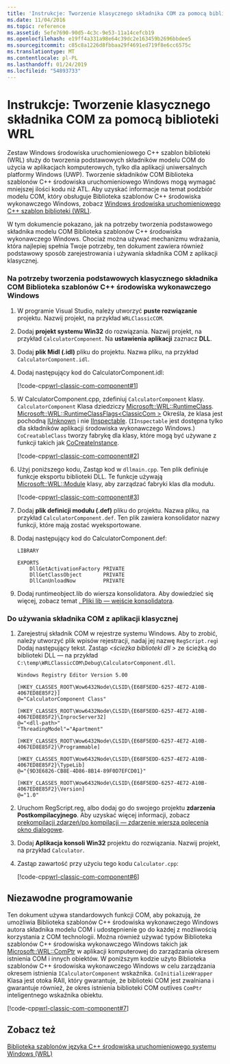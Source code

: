 ```yaml
---
title: 'Instrukcje: Tworzenie klasycznego składnika COM za pomocą biblioteki WRL'
ms.date: 11/04/2016
ms.topic: reference
ms.assetid: 5efe7690-90d5-4c3c-9e53-11a14cefcb19
ms.openlocfilehash: e19ff4a331a98e64c39dc2e163459b2696bbdee5
ms.sourcegitcommit: c85c8a1226d8fbbaa29f4691ed719f8e6cc6575c
ms.translationtype: MT
ms.contentlocale: pl-PL
ms.lasthandoff: 01/24/2019
ms.locfileid: "54893733"
---
```

# <a name="how-to-create-a-classic-com-component-using-wrl"></a>Instrukcje: Tworzenie klasycznego składnika COM za pomocą biblioteki WRL

Zestaw Windows środowiska uruchomieniowego C++ szablon biblioteki (WRL) służy do tworzenia podstawowych składników modelu COM do użycia w aplikacjach komputerowych, tylko dla aplikacji uniwersalnych platformy Windows (UWP). Tworzenie składników COM Biblioteka szablonów C++ środowiska uruchomieniowego Windows mogą wymagać mniejszej ilości kodu niż ATL. Aby uzyskać informacje na temat podzbiór modelu COM, który obsługuje Biblioteka szablonów C++ środowiska wykonawczego Windows, zobacz [Windows środowiska uruchomieniowego C++ szablon biblioteki (WRL)](windows-runtime-cpp-template-library-wrl.md).

W tym dokumencie pokazano, jak na potrzeby tworzenia podstawowego składnika modelu COM Biblioteka szablonów C++ środowiska wykonawczego Windows. Chociaż można używać mechanizmu wdrażania, która najlepiej spełnia Twoje potrzeby, ten dokument zawiera również podstawowy sposób zarejestrowania i używania składnika COM z aplikacji klasycznej.

### <a name="to-use-the-windows-runtime-c-template-library-to-create-a-basic-classic-com-component"></a>Na potrzeby tworzenia podstawowych klasycznego składnika COM Biblioteka szablonów C++ środowiska wykonawczego Windows

1. W programie Visual Studio, należy utworzyć **puste rozwiązanie** projektu. Nazwij projekt, na przykład `WRLClassicCOM`.

2. Dodaj **projekt systemu Win32** do rozwiązania. Nazwij projekt, na przykład `CalculatorComponent`. Na **ustawienia aplikacji** zaznacz **DLL**.

3. Dodaj **plik Midl (.idl)** pliku do projektu. Nazwa pliku, na przykład `CalculatorComponent.idl`.

4. Dodaj następujący kod do CalculatorComponent.idl:

   [!code-cpp[wrl-classic-com-component#1](../codesnippet/CPP/how-to-create-a-classic-com-component-using-wrl_1.idl)]

5. W CalculatorComponent.cpp, zdefiniuj `CalculatorComponent` klasy. `CalculatorComponent` Klasa dziedziczy [Microsoft::WRL::RuntimeClass](runtimeclass-class.md). [Microsoft::WRL::RuntimeClassFlags\<ClassicCom >](runtimeclassflags-structure.md) Określa, że klasa jest pochodną [IUnknown](/windows/desktop/api/unknwn/nn-unknwn-iunknown) i nie [IInspectable](/windows/desktop/api/inspectable/nn-inspectable-iinspectable). (`IInspectable` jest dostępna tylko dla składników aplikacji środowiska wykonawczego Windows.) `CoCreatableClass` tworzy fabrykę dla klasy, które mogą być używane z funkcji takich jak [CoCreateInstance](/windows/desktop/api/combaseapi/nf-combaseapi-cocreateinstance).

   [!code-cpp[wrl-classic-com-component#2](../codesnippet/CPP/how-to-create-a-classic-com-component-using-wrl_2.cpp)]

6. Użyj poniższego kodu, Zastąp kod w `dllmain.cpp`. Ten plik definiuje funkcje eksportu biblioteki DLL. Te funkcje używają [Microsoft::WRL::Module](module-class.md) klasy, aby zarządzać fabryki klas dla modułu.

   [!code-cpp[wrl-classic-com-component#3](../codesnippet/CPP/how-to-create-a-classic-com-component-using-wrl_3.cpp)]

7. Dodaj **plik definicji modułu (.def)** pliku do projektu. Nazwa pliku, na przykład `CalculatorComponent.def`. Ten plik zawiera konsolidator nazwy funkcji, które mają zostać wyeksportowane.

8. Dodaj następujący kod do CalculatorComponent.def:

    ```
    LIBRARY

    EXPORTS
        DllGetActivationFactory PRIVATE
        DllGetClassObject       PRIVATE
        DllCanUnloadNow         PRIVATE
    ```

9. Dodaj runtimeobject.lib do wiersza konsolidatora. Aby dowiedzieć się więcej, zobacz temat [. Pliki lib — wejście konsolidatora](../../build/reference/dot-lib-files-as-linker-input.md).

### <a name="to-consume-the-com-component-from-a-desktop-app"></a>Do używania składnika COM z aplikacji klasycznej

1. Zarejestruj składnik COM w rejestrze systemu Windows. Aby to zrobić, należy utworzyć plik wpisów rejestracji, nadaj jej nazwę `RegScript.reg`i Dodaj następujący tekst. Zastąp  *\<ścieżka biblioteki dll >* ze ścieżką do biblioteki DLL — na przykład `C:\temp\WRLClassicCOM\Debug\CalculatorComponent.dll`.

    ```
    Windows Registry Editor Version 5.00

    [HKEY_CLASSES_ROOT\Wow6432Node\CLSID\{E68F5EDD-6257-4E72-A10B-4067ED8E85F2}]
    @="CalculatorComponent Class"

    [HKEY_CLASSES_ROOT\Wow6432Node\CLSID\{E68F5EDD-6257-4E72-A10B-4067ED8E85F2}\InprocServer32]
    @="<dll-path>"
    "ThreadingModel"="Apartment"

    [HKEY_CLASSES_ROOT\Wow6432Node\CLSID\{E68F5EDD-6257-4E72-A10B-4067ED8E85F2}\Programmable]

    [HKEY_CLASSES_ROOT\Wow6432Node\CLSID\{E68F5EDD-6257-4E72-A10B-4067ED8E85F2}\TypeLib]
    @="{9D3E6826-CB8E-4D86-8B14-89F0D7EFCD01}"

    [HKEY_CLASSES_ROOT\Wow6432Node\CLSID\{E68F5EDD-6257-4E72-A10B-4067ED8E85F2}\Version]
    @="1.0"
    ```

2. Uruchom RegScript.reg, albo dodaj go do swojego projektu **zdarzenia Postkompilacyjnego**. Aby uzyskać więcej informacji, zobacz [prekompilacji zdarzeń/po kompilacji — zdarzenie wiersza polecenia okno dialogowe](/visualstudio/ide/reference/pre-build-event-post-build-event-command-line-dialog-box).

3. Dodaj **Aplikacja konsoli Win32** projektu do rozwiązania. Nazwij projekt, na przykład `Calculator`.

4. Zastąp zawartość przy użyciu tego kodu `Calculator.cpp`:

   [!code-cpp[wrl-classic-com-component#6](../codesnippet/CPP/how-to-create-a-classic-com-component-using-wrl_6.cpp)]

## <a name="robust-programming"></a>Niezawodne programowanie

Ten dokument używa standardowych funkcji COM, aby pokazują, że umożliwia Biblioteka szablonów C++ środowiska wykonawczego Windows autora składnika modelu COM i udostępnienie go do każdej z możliwością korzystania z COM technologii. Można również używać typów Biblioteka szablonów C++ środowiska wykonawczego Windows takich jak [Microsoft::WRL::ComPtr](comptr-class.md) w aplikacji komputerowej do zarządzania okresem istnienia COM i innych obiektów. W poniższym kodzie użyto Biblioteka szablonów C++ środowiska wykonawczego Windows w celu zarządzania okresem istnienia `ICalculatorComponent` wskaźnika. `CoInitializeWrapper` Klasa jest otoka RAII, który gwarantuje, że biblioteki COM jest zwalniana i gwarantuje również, że okres istnienia biblioteki COM outlives `ComPtr` inteligentnego wskaźnika obiektu.

[!code-cpp[wrl-classic-com-component#7](../codesnippet/CPP/how-to-create-a-classic-com-component-using-wrl_7.cpp)]

## <a name="see-also"></a>Zobacz też

[Biblioteka szablonów języka C++ środowiska uruchomieniowego systemu Windows (WRL)](windows-runtime-cpp-template-library-wrl.md)